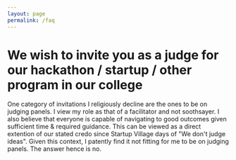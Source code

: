 ```yaml
---
layout: page
permalink: /faq
---
```


# We wish to invite you as a judge for our hackathon / startup / other program in our college

One category of invitations I religiously decline are the ones to be on judging panels. I view my role as that of a facilitator and not soothsayer. I also believe that everyone is capable of navigating to good outcomes given sufficient time & required guidance. This can be viewed as a direct extention of our stated credo since Startup Village days of "We don't judge ideas". Given this context, I patently find it not fitting for me to be on judging panels. The answer hence is no. 